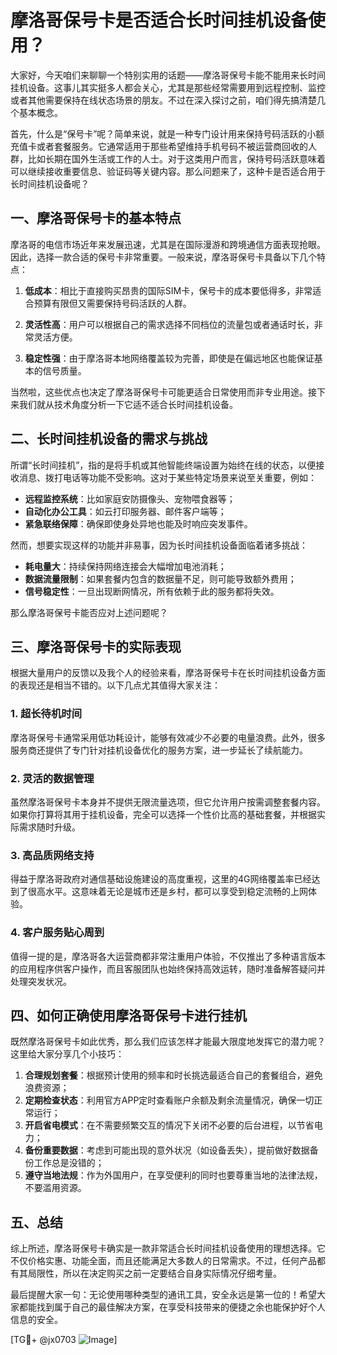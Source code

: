 # 摩洛哥保号卡是否适合长时间挂机设备使用？

大家好，今天咱们来聊聊一个特别实用的话题——摩洛哥保号卡能不能用来长时间挂机设备。这事儿其实挺多人都会关心，尤其是那些经常需要用到远程控制、监控或者其他需要保持在线状态场景的朋友。不过在深入探讨之前，咱们得先搞清楚几个基本概念。

首先，什么是“保号卡”呢？简单来说，就是一种专门设计用来保持号码活跃的小额充值卡或者套餐服务。它通常适用于那些希望维持手机号码不被运营商回收的人群，比如长期在国外生活或工作的人士。对于这类用户而言，保持号码活跃意味着可以继续接收重要信息、验证码等关键内容。那么问题来了，这种卡是否适合用于长时间挂机设备呢？

## 一、摩洛哥保号卡的基本特点

摩洛哥的电信市场近年来发展迅速，尤其是在国际漫游和跨境通信方面表现抢眼。因此，选择一款合适的保号卡非常重要。一般来说，摩洛哥保号卡具备以下几个特点：

1. **低成本**：相比于直接购买昂贵的国际SIM卡，保号卡的成本要低得多，非常适合预算有限但又需要保持号码活跃的人群。
   
2. **灵活性高**：用户可以根据自己的需求选择不同档位的流量包或者通话时长，非常灵活方便。
   
3. **稳定性强**：由于摩洛哥本地网络覆盖较为完善，即使是在偏远地区也能保证基本的信号质量。

当然啦，这些优点也决定了摩洛哥保号卡可能更适合日常使用而非专业用途。接下来我们就从技术角度分析一下它适不适合长时间挂机设备。

## 二、长时间挂机设备的需求与挑战

所谓“长时间挂机”，指的是将手机或其他智能终端设置为始终在线的状态，以便接收消息、拨打电话等功能不受影响。这对于某些特定场景来说至关重要，例如：
- **远程监控系统**：比如家庭安防摄像头、宠物喂食器等；
- **自动化办公工具**：如云打印服务器、邮件客户端等；
- **紧急联络保障**：确保即使身处异地也能及时响应突发事件。

然而，想要实现这样的功能并非易事，因为长时间挂机设备面临着诸多挑战：
- **耗电量大**：持续保持网络连接会大幅增加电池消耗；
- **数据流量限制**：如果套餐内包含的数据量不足，则可能导致额外费用；
- **信号稳定性**：一旦出现断网情况，所有依赖于此的服务都将失效。

那么摩洛哥保号卡能否应对上述问题呢？

## 三、摩洛哥保号卡的实际表现

根据大量用户的反馈以及我个人的经验来看，摩洛哥保号卡在长时间挂机设备方面的表现还是相当不错的。以下几点尤其值得大家关注：

### 1. 超长待机时间
摩洛哥保号卡通常采用低功耗设计，能够有效减少不必要的电量浪费。此外，很多服务商还提供了专门针对挂机设备优化的服务方案，进一步延长了续航能力。

### 2. 灵活的数据管理
虽然摩洛哥保号卡本身并不提供无限流量选项，但它允许用户按需调整套餐内容。如果你打算将其用于挂机设备，完全可以选择一个性价比高的基础套餐，并根据实际需求随时升级。

### 3. 高品质网络支持
得益于摩洛哥政府对通信基础设施建设的高度重视，这里的4G网络覆盖率已经达到了很高水平。这意味着无论是城市还是乡村，都可以享受到稳定流畅的上网体验。

### 4. 客户服务贴心周到
值得一提的是，摩洛哥各大运营商都非常注重用户体验，不仅推出了多种语言版本的应用程序供客户操作，而且客服团队也始终保持高效运转，随时准备解答疑问并处理突发状况。

## 四、如何正确使用摩洛哥保号卡进行挂机

既然摩洛哥保号卡如此优秀，那么我们应该怎样才能最大限度地发挥它的潜力呢？这里给大家分享几个小技巧：

1. **合理规划套餐**：根据预计使用的频率和时长挑选最适合自己的套餐组合，避免浪费资源；
2. **定期检查状态**：利用官方APP定时查看账户余额及剩余流量情况，确保一切正常运行；
3. **开启省电模式**：在不需要频繁交互的情况下关闭不必要的后台进程，以节省电力；
4. **备份重要数据**：考虑到可能出现的意外状况（如设备丢失），提前做好数据备份工作总是没错的；
5. **遵守当地法规**：作为外国用户，在享受便利的同时也要尊重当地的法律法规，不要滥用资源。

## 五、总结

综上所述，摩洛哥保号卡确实是一款非常适合长时间挂机设备使用的理想选择。它不仅价格实惠、功能全面，而且还能满足大多数人的日常需求。不过，任何产品都有其局限性，所以在决定购买之前一定要结合自身实际情况仔细考量。

最后提醒大家一句：无论使用哪种类型的通讯工具，安全永远是第一位的！希望大家都能找到属于自己的最佳解决方案，在享受科技带来的便捷之余也能保护好个人信息的安全。

[TG💪+ @jx0703 ![Image](https://github.com/user-attachments/assets/dbca1d08-cadb-493c-b0ec-ad6f7a83f270)]